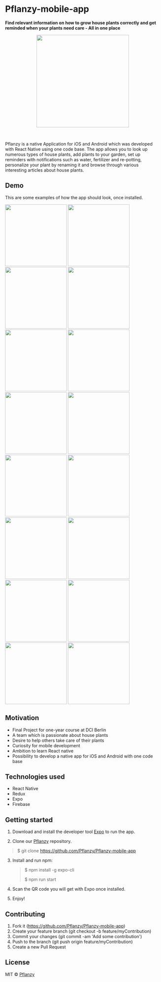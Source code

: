 # Pflanzy-mobile-app

<strong>Find relevant information on how to grow house plants correctly and get reminded when your plants need care - All in one place</strong> </p>

<p align="center"><img src="assets/images/pflanzy-logo.svg" width="300px" /></p>
<br>

Pflanzy is a native Application for iOS and Android which was developed with React Native using one code base. The app allows you to look up numerous types of house plants, add plants to your garden, set up reminders with notifications such as water, fertilizer and re-potting, personalize your plant by renaming it and browse through various interesting articles about house plants.

## Demo

This are some examples of how the app should look, once installed.

<p float="left">
<img src="demo_pics/main.jpg" width="200px">

<img src="demo_pics/sign-in.jpg" width="200px">

<img src="demo_pics/sing-up.jpg" width="200px">

<img src="demo_pics/plant_search.jpg" width="200px">

<img src="demo_pics/taking_a_pic.jpg" width="200px">

<img src="demo_pics/plant_description.jpg" width="200px">

<img src="demo_pics/plant_basic_info.jpg" width="200px">

<img src="demo_pics/plant_details_example_1.jpg" width="200px">

<img src="demo_pics/plant_details_example_3.jpg" width="200px">

<img src="demo_pics/individual_plant.jpg" width="200px">

<img src="demo_pics/my_garden.jpg" width="200px">

<img src="demo_pics/my_plant.jpg" width="200px">

<img src="demo_pics/Set_reminder.jpg" width="200px">

<img src="demo_pics/my_plant_options.jpg" width="200px">

<img src="demo_pics/explore.jpg" width="200px">
<img src="demo_pics/explore_article.jpg" width="200px">
</p>

## Motivation

- Final Project for one-year course at DCI Berlin
- A team which is passionate about house plants
- Desire to help others take care of their plants
- Curiosity for mobile development
- Ambition to learn React native
- Possibility to develop a native app for iOS and Android with one code base

## Technologies used

- React Native
- Redux
- Expo
- Firebase

## Getting started

1. Download and install the developer tool [Expo](https://play.google.com/store/apps/details?id=host.exp.exponent&hl=es) to run the app.

2. Clone our [Pflanzy](git@github.com:Pflanzy/Pflanzy-mobile-app.git) repository.

> \$ git clone https://github.com/Pflanzy/Pflanzy-mobile-app

3. Install and run npm:

   > \$ npm install -g expo-cli
   >
   > \$ npm run start

4. Scan the QR code you will get with Expo once installed.

5. Enjoy!

## Contributing

1. Fork it (https://github.com/Pflanzy/Pflanzy-mobile-app)
2. Create your feature branch (git checkout -b feature/myContribution)
3. Commit your changes (git commit -am 'Add some contribution')
4. Push to the branch (git push origin feature/myContribution)
5. Create a new Pull Request

## License

MIT © [Pflanzy](https://github.com/Pflanzy/Pflanzy-mobile-app/blob/master/LICENSE)
